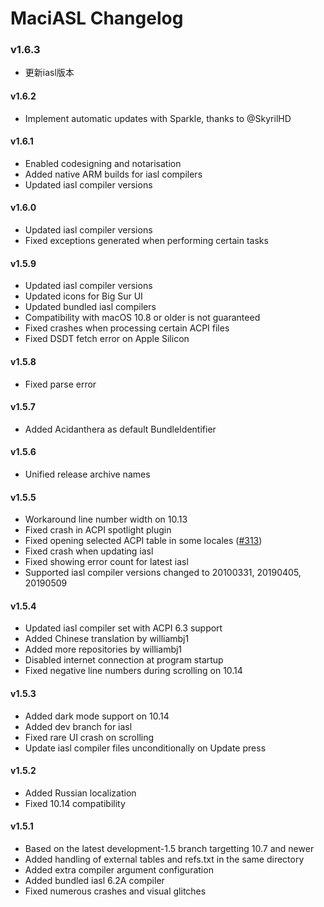 MaciASL Changelog
=================
### v1.6.3
- 更新iasl版本

#### v1.6.2
- Implement automatic updates with Sparkle, thanks to @SkyrilHD

#### v1.6.1
- Enabled codesigning and notarisation
- Added native ARM builds for iasl compilers
- Updated iasl compiler versions

#### v1.6.0
- Updated iasl compiler versions
- Fixed exceptions generated when performing certain tasks

#### v1.5.9
- Updated iasl compiler versions
- Updated icons for Big Sur UI
- Updated bundled iasl compilers
- Compatibility with macOS 10.8 or older is not guaranteed
- Fixed crashes when processing certain ACPI files
- Fixed DSDT fetch error on Apple Silicon

#### v1.5.8
- Fixed parse error

#### v1.5.7
- Added Acidanthera as default BundleIdentifier

#### v1.5.6
- Unified release archive names

#### v1.5.5
- Workaround line number width on 10.13
- Fixed crash in ACPI spotlight plugin
- Fixed opening selected ACPI table in some locales ([#313](https://github.com/acidanthera/bugtracker/issues/313))
- Fixed crash when updating iasl
- Fixed showing error count for latest iasl
- Supported iasl compiler versions changed to 20100331, 20190405, 20190509

#### v1.5.4
- Updated iasl compiler set with ACPI 6.3 support
- Added Chinese translation by williambj1
- Added more repositories by williambj1
- Disabled internet connection at program startup
- Fixed negative line numbers during scrolling on 10.14

#### v1.5.3
- Added dark mode support on 10.14
- Added dev branch for iasl
- Fixed rare UI crash on scrolling
- Update iasl compiler files unconditionally on Update press

#### v1.5.2
- Added Russian localization
- Fixed 10.14 compatibility

#### v1.5.1
- Based on the latest development-1.5 branch targetting 10.7 and newer
- Added handling of external tables and refs.txt in the same directory
- Added extra compiler argument configuration
- Added bundled iasl 6.2A compiler
- Fixed numerous crashes and visual glitches
